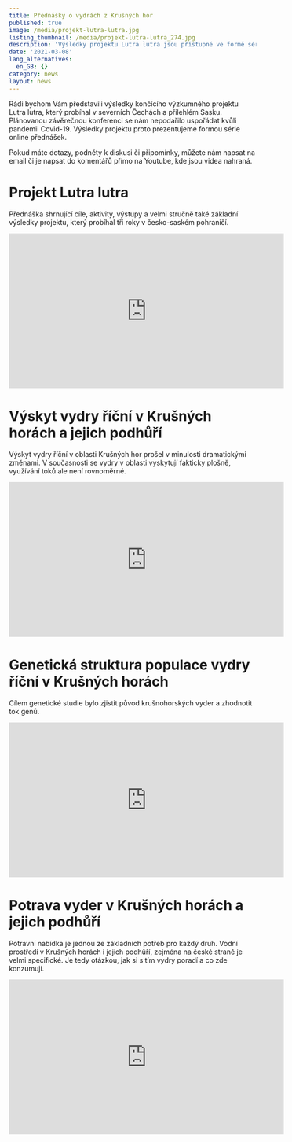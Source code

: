 ```yaml
---
title: Přednášky o vydrách z Krušných hor
published: true
image: /media/projekt-lutra-lutra.jpg
listing_thumbnail: /media/projekt-lutra-lutra_274.jpg
description: 'Výsledky projektu Lutra lutra jsou přístupné ve formě série online přednášek. '
date: '2021-03-08'
lang_alternatives:
  en_GB: {}
category: news
layout: news
---
```

Rádi bychom Vám představili výsledky končícího výzkumného projektu Lutra lutra, který probíhal v severních Čechách a přilehlém Sasku. Plánovanou závěrečnou konferenci se nám nepodařilo uspořádat kvůli pandemii Covid-19. Výsledky projektu proto prezentujeme formou série online přednášek. 

Pokud máte dotazy, podněty k diskusi či připomínky, můžete nám napsat na email či je napsat do komentářů přímo na Youtube, kde jsou videa nahraná. 





# Projekt Lutra lutra

Přednáška shrnující cíle, aktivity, výstupy a velmi stručně také základní výsledky projektu, který probíhal tři roky v česko-saském pohraničí. 

<iframe width="560" height="315" src="https://www.youtube.com/embed/pT3rS-r6kqU" frameborder="0" allow="accelerometer; autoplay; clipboard-write; encrypted-media; gyroscope; picture-in-picture" allowfullscreen></iframe>





# Výskyt vydry říční v Krušných horách a jejich podhůří

Výskyt vydry říční v oblasti Krušných hor prošel v minulosti dramatickými změnami. V současnosti se vydry v oblasti vyskytují fakticky plošně, využívání toků ale není rovnoměrné.

<iframe width="560" height="315" src="https://www.youtube.com/embed/Wq4DJ-a07mY" frameborder="0" allow="accelerometer; autoplay; clipboard-write; encrypted-media; gyroscope; picture-in-picture" allowfullscreen></iframe>





# Genetická struktura populace vydry říční v Krušných horách

Cílem genetické studie bylo zjistit původ krušnohorských vyder a zhodnotit tok genů. 

<iframe width="560" height="315" src="https://www.youtube.com/embed/Q1XTXXnSSj4" frameborder="0" allow="accelerometer; autoplay; clipboard-write; encrypted-media; gyroscope; picture-in-picture" allowfullscreen></iframe>





# Potrava vyder v Krušných horách a jejich podhůří

Potravní nabídka je jednou ze základních potřeb pro každý druh. Vodní prostředí v Krušných horách i jejich podhůří, zejména na české straně je velmi specifické. Je tedy otázkou, jak si s tím vydry poradí a co zde konzumují.

<iframe width="560" height="315" src="https://www.youtube.com/embed/8wfj3Vu2n3w" frameborder="0" allow="accelerometer; autoplay; clipboard-write; encrypted-media; gyroscope; picture-in-picture" allowfullscreen></iframe>

